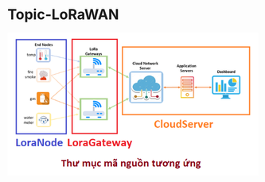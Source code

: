 # Topic-LoRaWAN

![alt text](https://raw.githubusercontent.com/vvdung/Topic-LoRaWAN/main/CloudServer/kientruc-iot.png)
